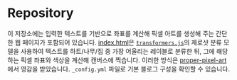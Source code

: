 # Repository

이 저장소에는 입력한 텍스트를 기반으로 좌표를 계산해 픽셀 아트를 생성해 주는 간단한 웹 페이지가 포함되어 있습니다. [index.html](./index.html)은 [`transformers.js`](https://xenova.github.io/transformers.js/)의 제로샷 분류 모델을 사용하여 텍스트를 하트/나무/집 중 가장 어울리는 레이블로 분류한 뒤, 그에 해당하는 픽셀 좌표와 색상을 계산해 캔버스에 찍습니다. 이러한 방식은 [proper-pixel-art](https://github.com/KennethJAllen/proper-pixel-art)에서 영감을 받았습니다. `_config.yml` 파일로 기본 블로그 구성을 확인할 수 있습니다.
